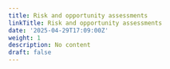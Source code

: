 ```yaml
---
title: Risk and opportunity assessments
linkTitle: Risk and opportunity assessments
date: '2025-04-29T17:09:00Z'
weight: 1
description: No content
draft: false
---
```



